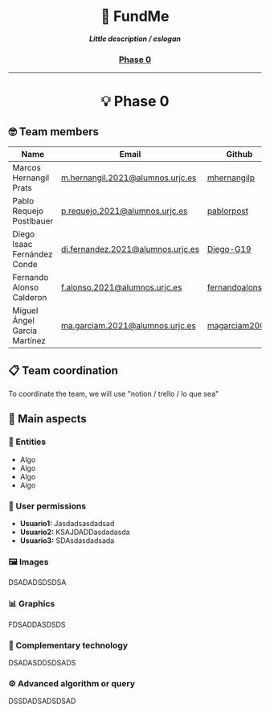 <h1 align="center">
	🌱 FundMe
</h1>

<p align="center">
	<b><i>Little description / eslogan</i></b><br>
</p>

<h3 align="center">
	<a href="#phase-0">Phase 0</a>
</h3>

---

<h1 align="center" id="phase-0">
  💡 Phase 0
</h1>
<h2>
  🤓 Team members
</h2>

| Name | Email | Github |
|-----------|-----------|-----------|
| Marcos Hernangil Prats | m.hernangil.2021@alumnos.urjc.es  | [mhernangilp](https://github.com/mhernangilp)  |
| Pablo Requejo Postlbauer  | p.requejo.2021@alumnos.urjc.es  | [pablorpost](https://github.com/pablorpost)  |
| Diego Isaac Fernández Conde  | di.fernandez.2021@alumnos.urjc.es  | [Diego-G19](https://github.com/Diego-G19) |
| Fernando Alonso Calderon  | f.alonso.2021@alumnos.urjc.es  |  [fernandoalonsoo](https://github.com/fernandoalonsoo)  |
| Miguel Ángel García Martínez  | ma.garciam.2021@alumnos.urjc.es  | [magarciam2003](https://github.com/magarciam2003)  |

<h2>
  📋 Team coordination
</h2>

To coordinate the team, we will use "notion / trello / lo que sea"

<h2>
  🎯 Main aspects
</h2>

<h3>
  👤 Entities
</h3>

- Algo
- Algo
- Algo
- Algo

<h3>
  🔐 User permissions
</h3>

- **Usuario1:** Jasdadsasdadsad
- **Usuario2:** KSAJDADDasdadasda
- **Usuario3:** SDAsdasdadsada

<h3>
  🖼️ Images
</h3>

DSADADSDSDSA

<h3>
  📊 Graphics
</h3>

FDSADDASDSDS

<h3>
  🤖 Complementary technology
</h3>

DSADASDDSDSADS

<h3>
  ⚙️ Advanced algorithm or query
</h3>

DSSDADSADSDSAD

